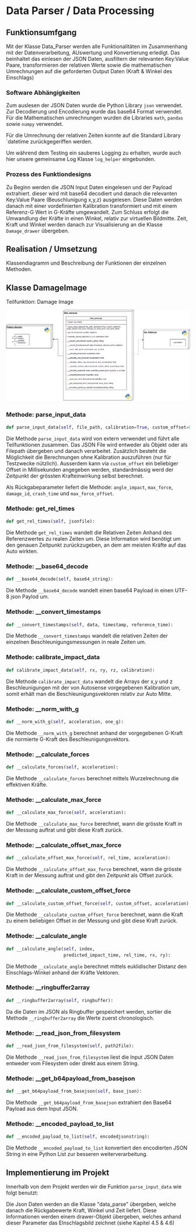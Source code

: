 # Data Parser / Data Processing


## Funktionsumfgang

Mit der Klasse Data_Parser werden alle Funktionalitäten im Zusammenhang mit der Datenverarbeitung, AUswertung und Konvertierung erledigt.
Das beinhaltet das einlesen der JSON Daten, ausfiltern der relevanten Key:Value Paare, transformieren der relativen Werte sowie die mathematischen Umrechnungen auf die geforderten Output Daten (Kraft & Winkel des Einschlags)


### Software Abhängigkeiten

Zum auslesen der JSON Daten wurde die Python Library `json` verwendet. Zur Decodierung und Encodierung wurde das base64 Format verwendet.
Für die Mathematischen umrechnungen wurden die Libraries `math`, `pandas` sowie `numpy` verwendet.

Für die Umrechnung der relativen Zeiten konnte auf die Standard Library `datetime zurückgegeriffen werden.

Um während dem Testing ein sauberes Logging zu erhalten, wurde auch hier unsere gemeinsame Log Klasse `log_helper` eingebunden.


### Prozess des Funktiondesigns

Zu Beginn werden die JSON Input Daten eingelesen und der Payload extrahiert. dieser wird mit base64 decodiert und danach die relevanten Key:Value Paare (Beuschlunigung x,y,z) ausgelesen.
Diese Daten werden danach mit einer vordefinierten Kalibration transformiert und mit einem Referenz-G Wert in G-Kräfte umgewandelt.
Zum Schluss erfolgt die Umwandlung der Kräfte in einen Winkel, relativ zur virtuellen Bildmitte.
Zeit, Kraft und Winkel werden danach zur Visualisierung an die Klasse `Damage_drawer` übergeben.


## Realisation / Umsetzung

Klassendiagramm und Beschreibung der Funktionen der einzelnen Methoden.


## Klasse DamageImage

Teilfunktion: Damage Image

![Klassendiagramm Data Parser](img/STARTHACK_data_parsers_class.png "Klassendiagramm Data Parser")


### Methode: parse_input_data

```python
def parse_input_data(self, file_path, calibration=True, custom_offset=0):
```

Die Methode `parse_input_data` wird von extern verwendet und führt alle Teilfunktionen zusammen. Das JSON File wird entweder als Objekt oder als Filepath übergeben und danach verarbeitet. Zusätzlich besteht die Möglichkeit die Berechnungen ohne Kalibration auszuführen (nur für Testzwecke nützlich). Ausserdem kann via `custom_offset` ein beliebiger Offset in Millisekunden angegeben werden, standardmässig werd der Zeitpunkt der grössten Krafteinwirkung selbst berechnet.

Als Rückgabeparameter liefert die Methode: `angle_impact`, `max_force`, `damage_id`, `crash_time` und `max_force_offset`.


### Methode: get_rel_times

```python
def get_rel_times(self, jsonfile):
```

Die Methode `get_rel_times` wandelt die Relativen Zeiten Anhand des Referenzwertes zu realen Zeiten um. Diese Information wird benötigt um den genauen Zeitpunkt zurückzugeben, an dem am meisten Kräfte auf das Auto wirkten.


### Methode: __base64_decode

```python
def __base64_decode(self, base64_string):
```

Die Methode `__base64_decode` wandelt einen base64 Payload in einen UTF-8 json Paylod um.


### Methode: __convert_timestamps

```python
def __convert_timestamps(self, data, timestamp, reference_time):
```

Die Methode `__convert_timestamps` wandelt die relativen Zeiten der einzelnen Beschleunigungsmessungen in reale Zeiten um.


### Methode: calibrate_impact_data

```python
def calibrate_impact_data(self, rx, ry, rz, calibration):
```

Die Methode `calibrate_impact_data` wandelt die Arrays der x,y und z Beschleunigungen mit der von Autosense vorgegebenen Kalibration um, somit erhält man die Beschleunigungsvektoren relativ zur Auto Mitte.


### Methode: __norm_with_g

```python
def __norm_with_g(self, acceleration, one_g):
```

Die Methode `__norm_with_g` berechnet anhand der vorgegebenen G-Kraft die normierte G-Kraft des Beschleunigungsvektors.


### Methode: __calculate_forces

```python
def __calculate_forces(self, acceleration):
```

Die Methode `__calculate_forces` berechnet mittels Wurzelrechnung die effektiven Kräfte.


### Methode: __calculate_max_force

```python
def __calculate_max_force(self, acceleration):
```

Die Methode `__calculate_max_force` berechnet, wann die grösste Kraft in der Messung auftrat und gibt diese Kraft zurück.


### Methode: __calculate_offset_max_force

```python
def __calculate_offset_max_force(self, rel_time, acceleration):
```
Die Methode `__calculate_offset_max_force` berechnet, wann die grösste Kraft in der Messung auftrat und gibt den Zeitpunkt als Offset zurück.


### Methode: __calculate_custom_offset_force


```python
def __calculate_custom_offset_force(self, custom_offset, acceleration):
```
Die Methode `__calculate_custom_offset_force` berechnet, wann die Kraft zu einem beliebigen Offset in der Messung und gibt diese Kraft zurück.


### Methode: __calculate_angle

```python
def __calculate_angle(self, index,
                      predicted_impact_time, rel_time, rx, ry):
```

Die Methode `__calculate_angle` berechnet mittels euklidischer Distanz den Einschlags-Winkel anhand der Kräfte Vektoren.


### Methode: __ringbuffer2array

```python
def __ringbuffer2array(self, ringbuffer):
```

Da die Daten im JSON als Ringbuffer gespeichert werden, sortier die Methode `__ringbuffer2array` die Werte zuerst chronologisch.


### Methode: __read_json_from_filesystem

```python
def __read_json_from_filesystem(self, path2file):
```

Die Methode `__read_json_from_filesystem` liest die Input JSON Daten entweder vom Filesystem oder direkt aus einem String.


### Methode: __get_b64payload_from_basejson

```python
def __get_b64payload_from_basejson(self, base_json):
```

Die Methode `__get_b64payload_from_basejson` extrahiert den Base64 Payload aus dem Input JSON.


### Methode: __encoded_payload_to_list

```python
def __encoded_payload_to_list(self, encodedjsonstring):
```

Die Methode `__encoded_payload_to_list` konvertiert den encodierten JSON String in eine Python List zur besseren weiterverarbeitung.


## Implementierung im Projekt

Innerhalb von dem Projekt werden wir die Funktion `parse_input_data` wie folgt benutzt:

Die Json Daten werden an die Klasse "data_parse" übergeben, welche danach die Rückgabewerte Kraft, Winkel und Zeit liefert.
Diese Informationen werden einem drawer-Objekt übergeben, welches anhand dieser Parameter das EInschlagsbild zeichnet (siehe Kapitel 4.5 & 4.6)

